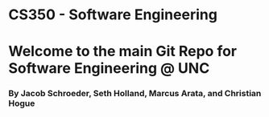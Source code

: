 # CS350 - Software Engineering
# Welcome to the main Git Repo for Software Engineering @ UNC
### By Jacob Schroeder, Seth Holland, Marcus Arata, and Christian Hogue
